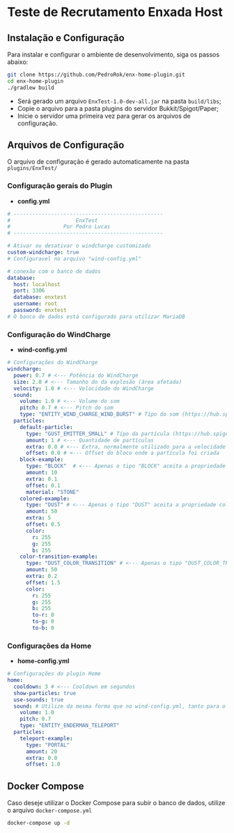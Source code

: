 # Teste de Recrutamento Enxada Host

## Instalação e Configuração

Para instalar e configurar o ambiente de desenvolvimento, siga os passos abaixo:

```bash
git clone https://github.com/PedroRok/enx-home-plugin.git 
cd enx-home-plugin 
./gradlew build
```
- Será gerado um arquivo ``EnxTest-1.0-dev-all.jar`` na pasta ``build/libs``; <br>
- Copie o arquivo para a pasta plugins do servidor Bukkit/Spigot/Paper; <br>
- Inicie o servidor uma primeira vez para gerar os arquivos de configuração. <br>

## Arquivos de Configuração

O arquivo de configuração é gerado automaticamente na pasta ``plugins/EnxTest/`` <br>

### Configuração gerais do Plugin

- **config.yml** <br>
```yml
# ------------------------------------------------
#                     EnxTest
#                 Por Pedro Lucas
# ------------------------------------------------

# Ativar ou desativar o windcharge customizado
custom-windcharge: true
# Configuravel no arquivo "wind-config.yml"

# conexão com o banco de dados
database:
  host: localhost
  port: 3306
  database: enxtest
  username: root
  password: enxtest
# O banco de dados está configurado para utilizar MariaDB
```
### Configuração do WindCharge

- **wind-config.yml** <br>
```yml
# Configurações do WindCharge
windcharge:
  power: 0.7 # <--- Potência do WindCharge
  size: 2.0 # <--- Tamanho do da explosão (área afetada)
  velocity: 1.0 # <--- Velocidade do WindCharge      
  sound:
    volume: 1.0 # <--- Volume do som                     
    pitch: 0.7 # <--- Pitch do som  
    type: "ENTITY_WIND_CHARGE_WIND_BURST" # Típo do som (https://hub.spigotmc.org/javadocs/spigot/org/bukkit/Sound.html)
  particles:
    default-particle:
      type: "GUST_EMITTER_SMALL" # Típo da partícula (https://hub.spigotmc.org/javadocs/spigot/org/bukkit/Particle.html)
      amount: 1 # <--- Quantidade de partículas
      extra: 0.0 # <--- Extra, normalmente utilizado para a velocidade da partícula
      offset: 0.0 # <--- Offset do bloco onde a partícula foi criada
    block-example:
      type: "BLOCK"  # <--- Apenas o tipo "BLOCK" aceita a propriedade material
      amount: 10
      extra: 0.1
      offset: 0.1
      material: "STONE"
    colored-example:
      type: "DUST" # <--- Apenas o tipo "DUST" aceita a propriedade color
      amount: 50
      extra: 5
      offset: 0.5
      color:
        r: 255
        g: 255
        b: 255
    color-transition-example:
      type: "DUST_COLOR_TRANSITION" # <--- Apenas o tipo "DUST_COLOR_TRANSITION" aceita as propriedades to-r, to-g e to-b
      amount: 50
      extra: 0.2
      offset: 1.5
      color:
        r: 255
        g: 255
        b: 255
        to-r: 0
        to-g: 0
        to-b: 0
```

### Configurações da Home

- **home-config.yml** <br>
```yml
# Configurações do plugin Home
home:
  cooldown: 3 # <--- Cooldown em segundos
  show-particles: true
  use-sounds: true
  sound: # Utilize da mesma forma que no wind-config.yml, tanto para o som quanto para as partículas
    volume: 1.0 
    pitch: 0.7 
    type: "ENTITY_ENDERMAN_TELEPORT"
  particles:
    teleport-example:
      type: "PORTAL"
      amount: 20
      extra: 0.0
      offset: 1.0
```


## Docker Compose
Caso deseje utilizar o Docker Compose para subir o banco de dados, utilize o arquivo ``docker-compose.yml``
```bash
docker-compose up -d
```
